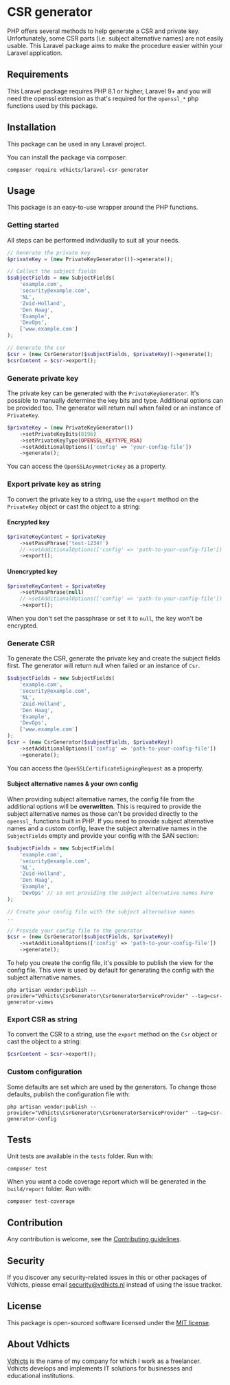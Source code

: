 # CSR generator

PHP offers several methods to help generate a CSR and private key. Unfortunately, some CSR parts (i.e. subject 
alternative names) are not easily usable. This Laravel package aims to make the procedure easier within your Laravel 
application.

## Requirements

This Laravel package requires PHP 8.1 or higher, Laravel 9+ and you will need the openssl extension as that's required 
for the `openssl_*` php functions used by this package.

## Installation

This package can be used in any Laravel project.

You can install the package via composer:

`composer require vdhicts/laravel-csr-generator`

## Usage

This package is an easy-to-use wrapper around the PHP functions.

### Getting started

All steps can be performed individually to suit all your needs.

```php
// Generate the private key
$privateKey = (new PrivateKeyGenerator())->generate();

// Collect the subject fields
$subjectFields = new SubjectFields(
    'example.com',
    'security@example.com',
    'NL',
    'Zuid-Holland',
    'Den Haag',
    'Example',
    'DevOps',
    ['www.example.com']
);

// Generate the csr
$csr = (new CsrGenerator($subjectFields, $privateKey))->generate();
$csrContent = $csr->export();
```

### Generate private key

The private key can be generated with the `PrivateKeyGenerator`. It's possible to manually determine the key bits and 
type. Additional options can be provided too. The generator will return null when failed or an instance of `PrivateKey`.

```php
$privateKey = (new PrivateKeyGenerator())
    ->setPrivateKeyBits(8196)
    ->setPrivateKeyType(OPENSSL_KEYTYPE_RSA)
    ->setAdditionalOptions(['config' => 'your-config-file'])
    ->generate();
```

You can access the `OpenSSLAsymmetricKey` as a property.

### Export private key as string

To convert the private key to a string, use the `export` method on the `PrivateKey` object or cast the object to a 
string:

#### Encrypted key

```php
$privateKeyContent = $privateKey
    ->setPassPhrase('test-1234!')
    //->setAdditionalOptions(['config' => 'path-to-your-config-file'])
    ->export();
```

#### Unencrypted key

```php
$privateKeyContent = $privateKey
    ->setPassPhrase(null)
    //->setAdditionalOptions(['config' => 'path-to-your-config-file'])
    ->export();
```

When you don't set the passphrase or set it to `null`, the key won't be encrypted.

### Generate CSR

To generate the CSR, generate the private key and create the subject fields first. The generator will return null when 
failed or an instance of `Csr`.

```php
$subjectFields = new SubjectFields(
    'example.com',
    'security@example.com',
    'NL',
    'Zuid-Holland',
    'Den Haag',
    'Example',
    'DevOps',
    ['www.example.com']
);
$csr = (new CsrGenerator($subjectFields, $privateKey))
    ->setAdditionalOptions(['config' => 'path-to-your-config-file'])
    ->generate();
```

You can access the `OpenSSLCertificateSigningRequest` as a property.

#### Subject alternative names & your own config

When providing subject alternative names, the config file from the additional options will be **overwritten**. This is 
required to provide the subject alternative names as those can't be provided directly to the `openssl_` functions 
built in PHP. If you need to provide subject alternative names and a custom config, leave the subject alternative names 
in the `SubjectFields` empty and provide your config with the SAN section:

```php
$subjectFields = new SubjectFields(
    'example.com',
    'security@example.com',
    'NL',
    'Zuid-Holland',
    'Den Haag',
    'Example',
    'DevOps' // so not providing the subject alternative names here
);

// Create your config file with the subject alternative names
..

// Provide your config file to the generator
$csr = (new CsrGenerator($subjectFields, $privateKey))
    ->setAdditionalOptions(['config' => 'path-to-your-config-file'])
    ->generate();
```

To help you create the config file, it's possible to publish the view for the config file. This view is used by default 
for generating the config with the subject alternative names.

```
php artisan vendor:publish --provider="Vdhicts\CsrGenerator\CsrGeneratorServiceProvider" --tag=csr-generator-views
```

### Export CSR as string

To convert the CSR to a string, use the `export` method on the `Csr` object or cast the object to a string:

```php
$csrContent = $csr->export();
```

### Custom configuration

Some defaults are set which are used by the generators. To change those defaults, publish the configuration file with:

```
php artisan vendor:publish --provider="Vdhicts\CsrGenerator\CsrGeneratorServiceProvider" --tag=csr-generator-config
```

## Tests

Unit tests are available in the `tests` folder. Run with:

`composer test`

When you want a code coverage report which will be generated in the `build/report` folder. Run with:

`composer test-coverage`

## Contribution

Any contribution is welcome, see the [Contributing guidelines](CONTRIBUTING.md).

## Security

If you discover any security-related issues in this or other packages of Vdhicts, please email security@vdhicts.nl 
instead of using the issue tracker.

## License

This package is open-sourced software licensed under the [MIT license](http://opensource.org/licenses/MIT).

## About Vdhicts

[Vdhicts](https://www.vdhicts.nl) is the name of my company for which I work as a freelancer. Vdhicts develops and 
implements IT solutions for businesses and educational institutions.
